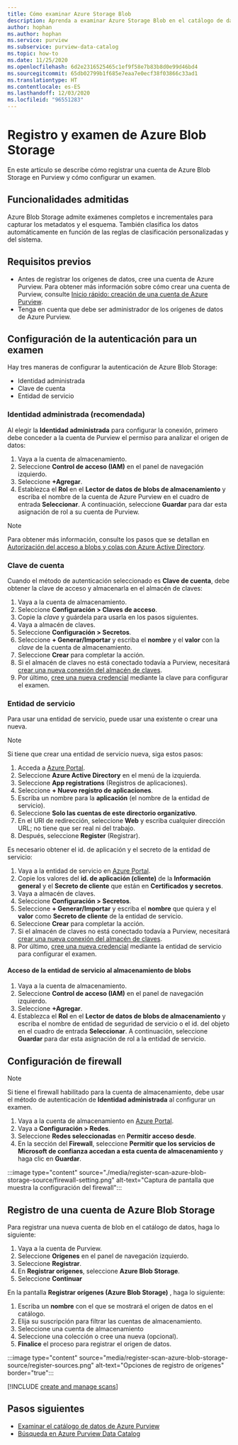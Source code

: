 ```yaml
---
title: Cómo examinar Azure Storage Blob
description: Aprenda a examinar Azure Storage Blob en el catálogo de datos de Azure Purview.
author: hophan
ms.author: hophan
ms.service: purview
ms.subservice: purview-data-catalog
ms.topic: how-to
ms.date: 11/25/2020
ms.openlocfilehash: 6d2e2316525465c1ef9f58e7b83b8d0e99d46bd4
ms.sourcegitcommit: 65db02799b1f685e7eaa7e0ecf38f03866c33ad1
ms.translationtype: HT
ms.contentlocale: es-ES
ms.lasthandoff: 12/03/2020
ms.locfileid: "96551283"
---
```

# <a name="register-and-scan-azure-blob-storage"></a>Registro y examen de Azure Blob Storage

En este artículo se describe cómo registrar una cuenta de Azure Blob Storage en Purview y cómo configurar un examen.

## <a name="supported-capabilities"></a>Funcionalidades admitidas

Azure Blob Storage admite exámenes completos e incrementales para capturar los metadatos y el esquema. También clasifica los datos automáticamente en función de las reglas de clasificación personalizadas y del sistema.

## <a name="prerequisites"></a>Requisitos previos

- Antes de registrar los orígenes de datos, cree una cuenta de Azure Purview. Para obtener más información sobre cómo crear una cuenta de Purview, consulte [Inicio rápido: creación de una cuenta de Azure Purview](create-catalog-portal.md).
- Tenga en cuenta que debe ser administrador de los orígenes de datos de Azure Purview.

## <a name="setting-up-authentication-for-a-scan"></a>Configuración de la autenticación para un examen

Hay tres maneras de configurar la autenticación de Azure Blob Storage:

- Identidad administrada
- Clave de cuenta
- Entidad de servicio

### <a name="managed-identity-recommended"></a>Identidad administrada (recomendada)

Al elegir la **Identidad administrada** para configurar la conexión, primero debe conceder a la cuenta de Purview el permiso para analizar el origen de datos:

1. Vaya a la cuenta de almacenamiento.
1. Seleccione **Control de acceso (IAM)** en el panel de navegación izquierdo. 
1. Seleccione **+Agregar**.
1. Establezca el **Rol** en el **Lector de datos de blobs de almacenamiento** y escriba el nombre de la cuenta de Azure Purview en el cuadro de entrada **Seleccionar**. A continuación, seleccione **Guardar** para dar esta asignación de rol a su cuenta de Purview.

> [!Note]
> Para obtener más información, consulte los pasos que se detallan en [Autorización del acceso a blobs y colas con Azure Active Directory](https://docs.microsoft.com/azure/storage/common/storage-auth-aad).

### <a name="account-key"></a>Clave de cuenta

Cuando el método de autenticación seleccionado es **Clave de cuenta**, debe obtener la clave de acceso y almacenarla en el almacén de claves:

1. Vaya a la cuenta de almacenamiento.
1. Seleccione **Configuración > Claves de acceso**.
1. Copie la *clave* y guárdela para usarla en los pasos siguientes.
1. Vaya a almacén de claves.
1. Seleccione **Configuración > Secretos**.
1. Seleccione **+ Generar/Importar** y escriba el **nombre** y el **valor** con la *clave* de la cuenta de almacenamiento.
1. Seleccione **Crear** para completar la acción.
1. Si el almacén de claves no está conectado todavía a Purview, necesitará [crear una nueva conexión del almacén de claves](manage-credentials.md#create-azure-key-vaults-connections-in-your-azure-purview-account).
1. Por último, [cree una nueva credencial](manage-credentials.md#create-a-new-credential) mediante la clave para configurar el examen.

### <a name="service-principal"></a>Entidad de servicio

Para usar una entidad de servicio, puede usar una existente o crear una nueva. 

> [!Note]
> Si tiene que crear una entidad de servicio nueva, siga estos pasos:
> 1. Acceda a [Azure Portal](https://portal.azure.com).
> 1. Seleccione **Azure Active Directory** en el menú de la izquierda.
> 1. Seleccione **App registrations** (Registros de aplicaciones).
> 1. Seleccione **+ Nuevo registro de aplicaciones**.
> 1. Escriba un nombre para la **aplicación** (el nombre de la entidad de servicio).
> 1. Seleccione **Solo las cuentas de este directorio organizativo**.
> 1. En el URI de redirección, seleccione **Web** y escriba cualquier dirección URL; no tiene que ser real ni del trabajo.
> 1. Después, seleccione **Register** (Registrar).

Es necesario obtener el id. de aplicación y el secreto de la entidad de servicio:

1. Vaya a la entidad de servicio en [Azure Portal](https://portal.azure.com).
1. Copie los valores del **id. de aplicación (cliente)** de la **Información general** y el **Secreto de cliente** que están en **Certificados y secretos**.
1. Vaya a almacén de claves.
1. Seleccione **Configuración > Secretos**.
1. Seleccione **+ Generar/Importar** y escriba el **nombre** que quiera y el **valor** como **Secreto de cliente** de la entidad de servicio.
1. Seleccione **Crear** para completar la acción.
1. Si el almacén de claves no está conectado todavía a Purview, necesitará [crear una nueva conexión del almacén de claves](manage-credentials.md#create-azure-key-vaults-connections-in-your-azure-purview-account).
1. Por último, [cree una nueva credencial](manage-credentials.md#create-a-new-credential) mediante la entidad de servicio para configurar el examen.

#### <a name="granting-the-service-principal-access-to-your-blob-storage"></a>Acceso de la entidad de servicio al almacenamiento de blobs

1. Vaya a la cuenta de almacenamiento.
1. Seleccione **Control de acceso (IAM)** en el panel de navegación izquierdo. 
1. Seleccione **+Agregar**.
1. Establezca el **Rol** en el **Lector de datos de blobs de almacenamiento** y escriba el nombre de entidad de seguridad de servicio o el id. del objeto en el cuadro de entrada **Seleccionar**. A continuación, seleccione **Guardar** para dar esta asignación de rol a la entidad de servicio.

## <a name="firewall-settings"></a>Configuración de firewall

> [!NOTE]
> Si tiene el firewall habilitado para la cuenta de almacenamiento, debe usar el método de autenticación de **Identidad administrada** al configurar un examen.

1. Vaya a la cuenta de almacenamiento en [Azure Portal](https://portal.azure.com).
1. Vaya a **Configuración > Redes**.
1. Seleccione **Redes seleccionadas** en **Permitir acceso desde**.
1. En la sección del **Firewall**, seleccione **Permitir que los servicios de Microsoft de confianza accedan a esta cuenta de almacenamiento** y haga clic en **Guardar**.

:::image type="content" source="./media/register-scan-azure-blob-storage-source/firewall-setting.png" alt-text="Captura de pantalla que muestra la configuración del firewall":::

## <a name="register-an-azure-blob-storage-account"></a>Registro de una cuenta de Azure Blob Storage

Para registrar una nueva cuenta de blob en el catálogo de datos, haga lo siguiente:

1. Vaya a la cuenta de Purview.
1. Seleccione **Orígenes** en el panel de navegación izquierdo.
1. Seleccione **Registrar**.
1. En **Registrar orígenes**, seleccione **Azure Blob Storage**.
1. Seleccione **Continuar**

En la pantalla **Registrar orígenes (Azure Blob Storage)** , haga lo siguiente:

1. Escriba un **nombre** con el que se mostrará el origen de datos en el catálogo. 
1. Elija su suscripción para filtrar las cuentas de almacenamiento.
1. Seleccione una cuenta de almacenamiento
1. Seleccione una colección o cree una nueva (opcional).
1. **Finalice** el proceso para registrar el origen de datos.

:::image type="content" source="media/register-scan-azure-blob-storage-source/register-sources.png" alt-text="Opciones de registro de orígenes" border="true":::

[!INCLUDE [create and manage scans](includes/manage-scans.md)]

## <a name="next-steps"></a>Pasos siguientes

- [Examinar el catálogo de datos de Azure Purview](how-to-browse-catalog.md)
- [Búsqueda en Azure Purview Data Catalog](how-to-search-catalog.md)
